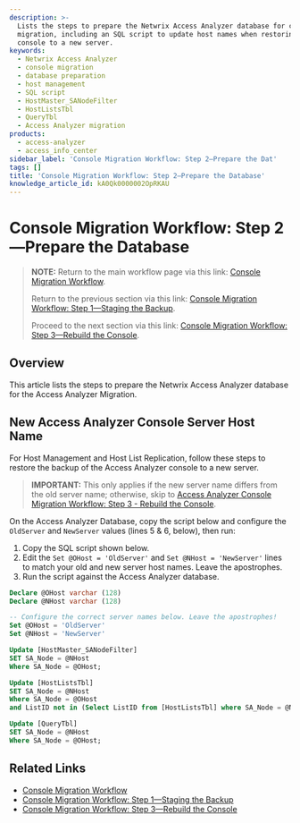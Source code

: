 ```yaml
---
description: >-
  Lists the steps to prepare the Netwrix Access Analyzer database for console
  migration, including an SQL script to update host names when restoring the
  console to a new server.
keywords:
  - Netwrix Access Analyzer
  - console migration
  - database preparation
  - host management
  - SQL script
  - HostMaster_SANodeFilter
  - HostListsTbl
  - QueryTbl
  - Access Analyzer migration
products:
  - access-analyzer
  - access_info_center
sidebar_label: 'Console Migration Workflow: Step 2—Prepare the Dat'
tags: []
title: 'Console Migration Workflow: Step 2—Prepare the Database'
knowledge_article_id: kA0Qk0000002OpRKAU
---
```


# Console Migration Workflow: Step 2—Prepare the Database

> **NOTE:** Return to the main workflow page via this link: [Console Migration Workflow](/docs/kb/accessanalyzer/console-migration-workflow.md).
>
> Return to the previous section via this link: [Console Migration Workflow: Step 1—Staging the Backup](/docs/kb/accessanalyzer/console-migration-workflow-step-1-staging-the-backup.md).
>
> Proceed to the next section via this link: [Console Migration Workflow: Step 3—Rebuild the Console](/docs/kb/accessanalyzer/console-migration-workflow-step-3-rebuild-the-console.md).

## Overview

This article lists the steps to prepare the Netwrix Access Analyzer database for the Access Analyzer Migration.

## New Access Analyzer Console Server Host Name

For Host Management and Host List Replication, follow these steps to restore the backup of the Access Analyzer console to a new server.

> **IMPORTANT:** This only applies if the new server name differs from the old server name; otherwise, skip to [Access Analyzer Console Migration Workflow: Step 3 - Rebuild the Console](/docs\kb\accessanalyzer\console-migration-workflow-step-3-rebuild-the-console.md).

On the Access Analyzer Database, copy the script below and configure the `OldServer` and `NewServer` values (lines 5 & 6, below), then run:

1. Copy the SQL script shown below.
2. Edit the `Set @OHost = 'OldServer'` and `Set @NHost = 'NewServer'` lines to match your old and new server host names. Leave the apostrophes.
3. Run the script against the Access Analyzer database.

```sql
Declare @OHost varchar (128)
Declare @NHost varchar (128)

-- Configure the correct server names below. Leave the apostrophes!
Set @OHost = 'OldServer'
Set @NHost = 'NewServer'

Update [HostMaster_SANodeFilter]
SET SA_Node = @NHost
Where SA_Node = @OHost;

Update [HostListsTbl]
SET SA_Node = @NHost
Where SA_Node = @OHost
and ListID not in (Select ListID from [HostListsTbl] where SA_Node = @NHost);

Update [QueryTbl]
SET SA_Node = @NHost
Where SA_Node = @OHost;
```

## Related Links

- [Console Migration Workflow](/docs/kb/accessanalyzer/console-migration-workflow.md)
- [Console Migration Workflow: Step 1—Staging the Backup](/docs/kb/accessanalyzer/console-migration-workflow-step-1-staging-the-backup.md)
- [Console Migration Workflow: Step 3—Rebuild the Console](/docs/kb/accessanalyzer/console-migration-workflow-step-3-rebuild-the-console.md)
